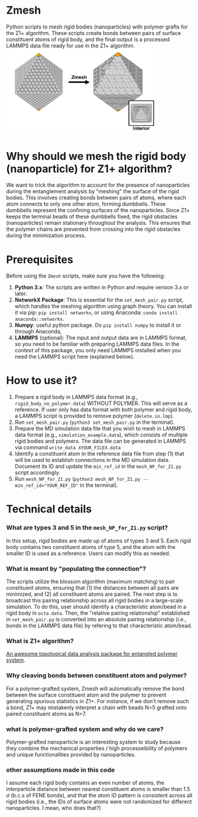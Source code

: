 # Zmesh
Python scripts to mesh rigid bodies (nanoparticles) with polymer grafts for the Z1+ algorithm. These scripts create bonds between pairs of surface constituent atoms of rigid body, and the final output is a processed LAMMPS data file ready for use in the Z1+ algorithm.
<img src="illustration.png" alt="" width="400"/>
# Why should we mesh the rigid body (nanoparticle) for Z1+ algorithm?
We want to trick the algorithm to account for the presence of nanoparticles during the entanglement analysis by "meshing" the surface of the rigid bodies. This involves creating bonds between pairs of atoms, where each atom connects to only one other atom, forming dumbbells. These dumbbells represent the confining surfaces of the nanoparticles. Since Z1+ keeps the terminal beads of these dumbbells fixed, the rigid obstacles (nanoparticles) remain stationary throughout the analysis.  This ensures that the polymer chains are prevented from crossing into the rigid obstacles during the minimization process.

# Prerequisites

Before using the `Zmesh` scripts, make sure you have the following:

1. **Python 3.x**: The scripts are written in Python and require version 3.x or later.
2. **NetworkX Package**: This is essential for the `set_mesh_pair.py` script, which handles the meshing algorithm using graph theory. You can install it via pip: `pip install networkx`, or using Anaconda: `conda install anaconda::networkx`.
3. **Numpy**: useful python package. Do `pip install numpy` to install it or through Anaconda,
4. **LAMMPS** (optional): The input and output data are in LAMMPS format, so you need to be familiar with preparing LAMMPS data files. In the context of this package, you only need LAMMPS installed when you need the LAMMPS script here (explained below).


# How to use it?
1. Prepare a rigid body in LAMMPS data format (e.g., `rigid_body_no_polymer.data`) WITHOUT POLYMER. This will serve as a reference. If user only has data format with both polymer and rigid body, a LAMMPS script is provided to remove polymer (`delete.in.lmp`). 
2. Run `set_mesh_pair.py` (`python3 set_mesh_pair.py` in the terminal).
3. Prepare the MD simulation data file that you wish to mesh in LAMMPS data format (e.g., `simulation_example.data`), which consists of multiple rigid bodies and polymers. The data file can be generated in LAMMPS via command `write_data XYOUR_FILEX.data`
4. Identify a constituent atom in the reference data file from step (1) that will be used to establish connections in the MD simulation data. Document its ID and update the `min_ref_id` in the `mesh_NP_for_Z1.py` script accordingly.
5. Run `mesh_NP_for_Z1.py`  (`python3 mesh_NP_for_Z1.py --min_ref_id="YOUR_REF_ID"` in the terminal).

# Technical details
### What are types 3 and 5 in the `mesh_NP_for_Z1.py` script?
In this setup, rigid bodies are made up of atoms of types 3 and 5. Each rigid body contains two constituent atoms of type 5, and the atom with the smaller ID is used as a reference. Users can modify this as needed.

### What is meant by "populating the connection"?
The scripts utilize the blossom algorithm (maximum matching) to pair constituent atoms, ensuring that (1) the distances between all pairs are minimized, and (2) all constituent atoms are paired. The next step is to broadcast this pairing relationship across all rigid bodies in a large-scale simulation. To do this, user should identify a characteristic atom/bead in a rigid body in `octa.data`. Then, the "relative pairing relationship" established in `set_mesh_pair.py` is converted into an absolute pairing relationship (i.e., bonds in the LAMMPS data file) by refering to that characteristic atom/bead.

### What is Z1+ algorithm?
[An awesome topological data analysis package for entangled polymer system](https://doi.org/10.1016/j.cpc.2022.108567).

### Why cleaving bonds between constituent atom and polymer?
For a polymer-grafted system, Zmesh will automatically remove the bond between the surface constituent atom and the polymer to prevent generating spurious statistics in Z1+. For instance, if we don't remove such a bond, Z1+ may mistakenly interpret a chain with beads N=5 grafted onto paired constituent atoms as N=7.
### what is polymer-grafted system and why do we care?
Polymer-grafted nanoparticle is an interesting system to study because they combine the mechanical properties / high processeibility of polymers and unique functionalities provided by nanoparticles.
### other assumptions made in this code
I assume each rigid body contains an even number of atoms, the interparticle distance between nearest constituent atoms is smaller than 1.5 $\sigma$ (b.c.s of FENE bonds), and that the atom ID pattern is consistent across all rigid bodies (i.e., the IDs of surface atoms were not randomized for different nanoparticles. I mean, who does that?)
